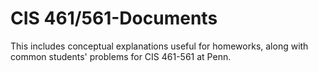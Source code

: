 # CIS 461/561-Documents
This includes conceptual explanations useful for homeworks, along with common students' problems for CIS 461-561 at Penn. 
